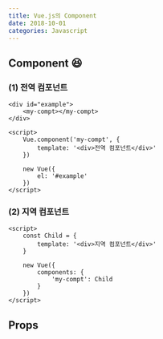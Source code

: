 ```yaml
---
title: Vue.js의 Component
date: 2018-10-01
categories: Javascript
---
```


## **Component** :satisfied:

### (1) 전역 컴포넌트

    <div id="example">
        <my-compt></my-compt>
    </div>

    <script>
        Vue.component('my-compt', {
            template: '<div>전역 컴포넌트</div>'
        })

        new Vue({
            el: '#example'
        })
    </script>
    

### (2) 지역 컴포넌트

    <script>
        const Child = {
            template: '<div>지역 컴포넌트</div>'
        }

        new Vue({
            components: {
                'my-compt': Child
            }
        })
    </script>




## **Props**
